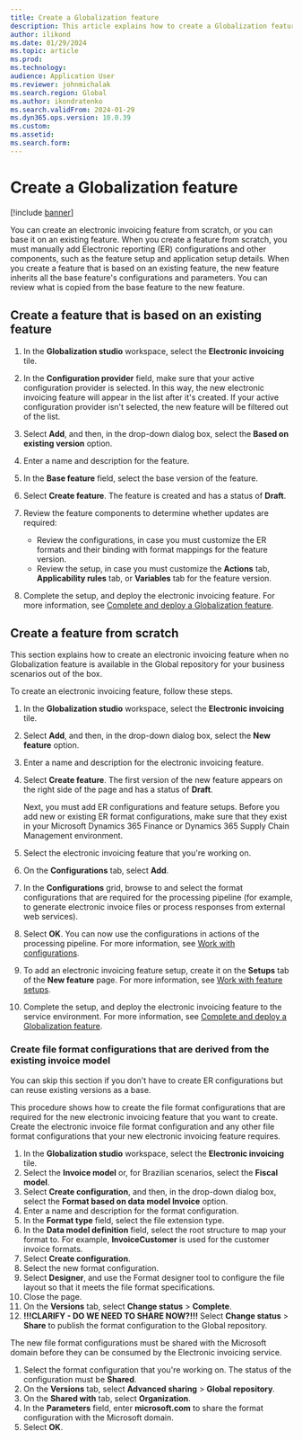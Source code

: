 ```yaml
---
title: Create a Globalization feature
description: This article explains how to create a Globalization feature.
author: ilikond
ms.date: 01/29/2024
ms.topic: article
ms.prod: 
ms.technology: 
audience: Application User
ms.reviewer: johnmichalak
ms.search.region: Global
ms.author: ikondratenko
ms.search.validFrom: 2024-01-29
ms.dyn365.ops.version: 10.0.39 
ms.custom: 
ms.assetid: 
ms.search.form: 
---
```


# Create a Globalization feature

[!include [banner](../../includes/banner.md)]

You can create an electronic invoicing feature from scratch, or you can base it on an existing feature. When you create a feature from scratch, you must manually add Electronic reporting (ER) configurations and other components, such as the feature setup and application setup details. When you create a feature that is based on an existing feature, the new feature inherits all the base feature's configurations and parameters. You can review what is copied from the base feature to the new feature.

## Create a feature that is based on an existing feature

1. In the **Globalization studio** workspace, select the **Electronic invoicing** tile.
2. In the **Configuration provider** field, make sure that your active configuration provider is selected. In this way, the new electronic invoicing feature will appear in the list after it's created. If your active configuration provider isn't selected, the new feature will be filtered out of the list.
3. Select **Add**, and then, in the drop-down dialog box, select the **Based on existing version** option.
4. Enter a name and description for the feature.
5. In the **Base feature** field, select the base version of the feature.
6. Select **Create feature**. The feature is created and has a status of **Draft**.
7. Review the feature components to determine whether updates are required:

    - Review the configurations, in case you must customize the ER formats and their binding with format mappings for the feature version.
    - Review the setup, in case you must customize the **Actions** tab, **Applicability rules** tab, or **Variables** tab for the feature version.

8. Complete the setup, and deploy the electronic invoicing feature. For more information, see [Complete and deploy a Globalization feature](GS-e-invoicing-complete-publish-deploy-globalization-feature.md).

## Create a feature from scratch

This section explains how to create an electronic invoicing feature when no Globalization feature is available in the Global repository for your business scenarios out of the box.

To create an electronic invoicing feature, follow these steps.

1. In the **Globalization studio** workspace, select the **Electronic invoicing** tile.
2. Select **Add**, and then, in the drop-down dialog box, select the **New feature** option.
3. Enter a name and description for the electronic invoicing feature.
4. Select **Create feature**. The first version of the new feature appears on the right side of the page and has a status of **Draft**.

    Next, you must add ER configurations and feature setups. Before you add new or existing ER format configurations, make sure that they exist in your Microsoft Dynamics 365 Finance or Dynamics 365 Supply Chain Management environment.

5. Select the electronic invoicing feature that you're working on.
6. On the **Configurations** tab, select **Add**.
7. In the **Configurations** grid, browse to and select the format configurations that are required for the processing pipeline (for example, to generate electronic invoice files or process responses from external web services).
8. Select **OK**. You can now use the configurations in actions of the processing pipeline. For more information, see [Work with configurations](GS-e-invoicing-work-configurations.md).
9. To add an electronic invoicing feature setup, create it on the **Setups** tab of the **New feature** page. For more information, see [Work with feature setups](GS-e-invoicing-feature-setup.md).
10. Complete the setup, and deploy the electronic invoicing feature to the service environment. For more information, see [Complete and deploy a Globalization feature](GS-e-invoicing-complete-publish-deploy-globalization-feature.md).

### Create file format configurations that are derived from the existing invoice model

You can skip this section if you don't have to create ER configurations but can reuse existing versions as a base.

This procedure shows how to create the file format configurations that are required for the new electronic invoicing feature that you want to create. Create the electronic invoice file format configuration and any other file format configurations that your new electronic invoicing feature requires.

1. In the **Globalization studio** workspace, select the **Electronic invoicing** tile.
2. Select the **Invoice model** or, for Brazilian scenarios, select the **Fiscal model**.
3. Select **Create configuration**, and then, in the drop-down dialog box, select the **Format based on data model Invoice** option.
4. Enter a name and description for the format configuration.
5. In the **Format type** field, select the file extension type.
6. In the **Data model definition** field, select the root structure to map your format to. For example, **InvoiceCustomer** is used for the customer invoice formats.
7. Select **Create configuration**.
8. Select the new format configuration.
9. Select **Designer**, and use the Format designer tool to configure the file layout so that it meets the file format specifications.
10. Close the page.
11. On the **Versions** tab, select **Change status** \> **Complete**.
12. **!!!CLARIFY - DO WE NEED TO SHARE NOW?!!!** Select **Change status** \> **Share** to publish the format configuration to the Global repository.

The new file format configurations must be shared with the Microsoft domain before they can be consumed by the Electronic invoicing service.

1. Select the format configuration that you're working on. The status of the configuration must be **Shared**.
2. On the **Versions** tab, select **Advanced sharing** \> **Global repository**.
3. On the **Shared with** tab, select **Organization**.
4. In the **Parameters** field, enter **microsoft.com** to share the format configuration with the Microsoft domain.
5. Select **OK**.

